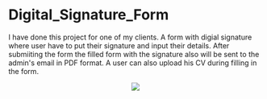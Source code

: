# Digital_Signature_Form
I have done this project for one of my clients. A form with digial signature where user have to put their signature and input their details. After submiiting the form the filled form with the signature also will be sent to the admin's email in PDF format. A user can also upload his CV during filling in the form.
<p align="center"><img src="https://user-images.githubusercontent.com/15046800/47075940-6c718c00-d21f-11e8-9084-d45b320c91e5.png"></p>
